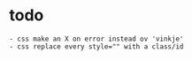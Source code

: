 # todo
    - css make an X on error instead ov 'vinkje'
    - css replace every style="" with a class/id
